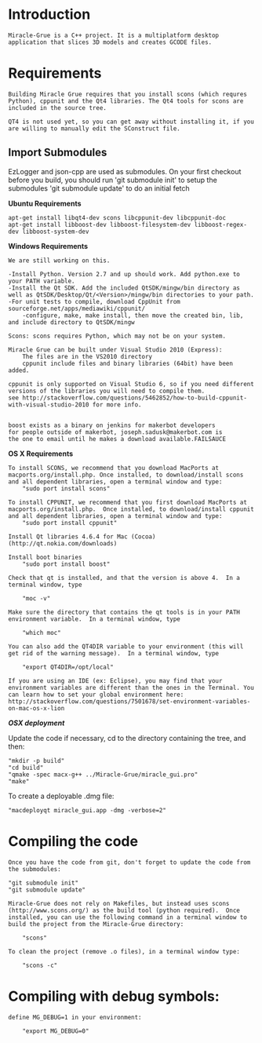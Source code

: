 # Introduction

	Miracle-Grue is a C++ project. It is a multiplatform desktop application that slices 3D models and creates GCODE files.

# Requirements

	Building Miracle Grue requires that you install scons (which requres Python), cppunit and the Qt4 libraries. The Qt4 tools for scons are included in the source tree.

	QT4 is not used yet, so you can get away without installing it, if you are willing to manually edit the SConstruct file. 


## Import Submodules
 EzLogger and json-cpp are used as submodules. On your first checkout before you
 build, you should run 
 'git submodule init' to setup the submodules
 'git submodule update' to do an initial fetch 


**Ubuntu Requirements**

	apt-get install libqt4-dev scons libcppunit-dev libcppunit-doc
	apt-get install libboost-dev libboost-filesystem-dev libboost-regex-dev libboost-system-dev
    
**Windows Requirements**

	We are still working on this. 
	
	-Install Python. Version 2.7 and up should work. Add python.exe to your PATH variable.
	-Install the Qt SDK. Add the included QtSDK/mingw/bin directory as well as QtSDK/Desktop/Qt/<Version>/mingw/bin directories to your path.
	-For unit tests to compile, download CppUnit from sourceforge.net/apps/mediawiki/cppunit/
		-configure, make, make install, then move the created bin, lib, and include directory to QtSDK/mingw
    
	Scons: scons requires Python, which may not be on your system.
    	 
	Miracle Grue can be built under Visual Studio 2010 (Express):
		The files are in the VS2010 directory
		cppunit include files and binary libraries (64bit) have been added.

	cppunit is only supported on Visual Studio 6, so if you need different versions of the libraries you will need to compile them.
	see http://stackoverflow.com/questions/5462852/how-to-build-cppunit-with-visual-studio-2010 for more info.

	
	boost exists as a binary on jenkins for makerbot developers
	for people outside of makerbot, joseph.sadusk@makerbot.com is 
 	the one to email until he makes a download available.FAILSAUCE

		  
**OS X Requirements**

	To install SCONS, we recommend that you download MacPorts at macports.org/install.php. Once installed, to download/install scons and all dependent libraries, open a terminal window and type:
		"sudo port install scons"

	To install CPPUNIT, we recommend that you first download MacPorts at macports.org/install.php.  Once installed, to download/install cppunit and all dependent libraries, open a terminal window and type:
		"sudo port install cppunit"	

	Install Qt libraries 4.6.4 for Mac (Cocoa) (http://qt.nokia.com/downloads)

	Install boot binaries
		"sudo port install boost"

	Check that qt is installed, and that the version is above 4.  In a terminal window, type 

		"moc -v"

	Make sure the directory that contains the qt tools is in your PATH environment variable.  In a terminal window, type 

		"which moc"

	You can also add the QT4DIR variable to your environment (this will get rid of the warning message).  In a terminal window, type

		"export QT4DIR=/opt/local"

	If you are using an IDE (ex: Eclipse), you may find that your environment variables are different than the ones in the Terminal. You can learn how to set your global environment here: http://stackoverflow.com/questions/7501678/set-environment-variables-on-mac-os-x-lion


***OSX deployment***

Update the code if necessary, cd to the directory containing  the tree, and then:

	"mkdir -p build"
	"cd build"
	"qmake -spec macx-g++ ../Miracle-Grue/miracle_gui.pro"
	"make"

To create a deployable .dmg file:

	"macdeployqt miracle_gui.app -dmg -verbose=2"


# Compiling the code
	
	Once you have the code from git, don't forget to update the code from the submodules:
	
	"git submodule init"
	"git submodule update"

	Miracle-Grue does not rely on Makefiles, but instead uses scons (http://www.scons.org/) as the build tool (python required).  Once installed, you can use the following command in a terminal window to build the project from the Miracle-Grue directory:

		"scons"
    
	To clean the project (remove .o files), in a terminal window type:
	
		"scons -c"

# Compiling with debug symbols:

	define MG_DEBUG=1 in your environment:

    	"export MG_DEBUG=0"

